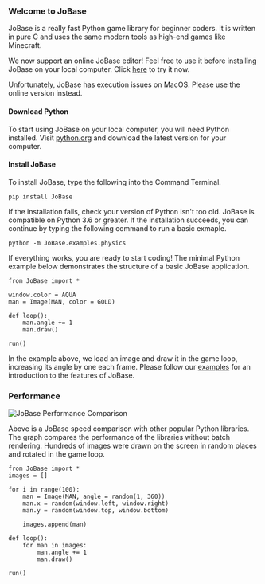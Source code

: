 ### Welcome to JoBase

JoBase is a really fast Python game library for beginner coders.
It is written in pure C and uses the same modern tools as high-end games like Minecraft.

We now support an online JoBase editor!
Feel free to use it before installing JoBase on your local computer.
Click [here](https://jobase.org/Browser) to try it now.

Unfortunately, JoBase has execution issues on MacOS.
Please use the online version instead.

#### Download Python

To start using JoBase on your local computer, you will need Python installed.
Visit [python.org](https://python.org/downloads) and download the latest version for your computer.

#### Install JoBase

To install JoBase, type the following into the Command Terminal.

```
pip install JoBase
```

If the installation fails, check your version of Python isn't too old.
JoBase is compatible on Python 3.6 or greater.
If the installation succeeds, you can continue by typing the following command to run a basic exmaple.

```
python -m JoBase.examples.physics
```

If everything works, you are ready to start coding!
The minimal Python example below demonstrates the structure of a basic JoBase application.

```
from JoBase import *

window.color = AQUA
man = Image(MAN, color = GOLD)

def loop():
    man.angle += 1
    man.draw()

run()
```

In the example above, we load an image and draw it in the game loop, increasing its angle by one each frame.
Please follow our [examples](https://jobase.org/examples) for an introduction to the features of JoBase.

### Performance

![JoBase Performance Comparison](https://jobase.org/assets/images/graph.png)

Above is a JoBase speed comparison with other popular Python libraries.
The graph compares the performance of the libraries without batch rendering.
Hundreds of images were drawn on the screen in random places and rotated in the game loop.

```
from JoBase import *
images = []

for i in range(100):
    man = Image(MAN, angle = random(1, 360))
    man.x = random(window.left, window.right)
    man.y = random(window.top, window.bottom)

    images.append(man)

def loop():
    for man in images:
        man.angle += 1
        man.draw()

run()
```
